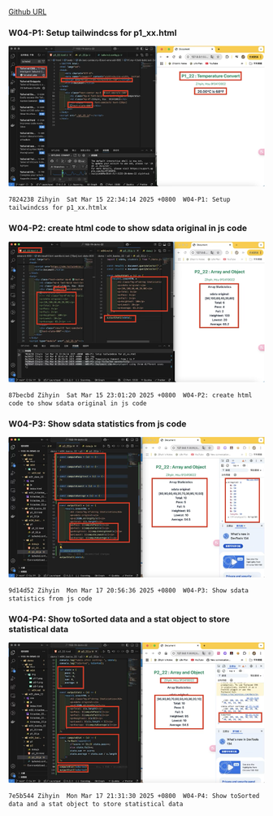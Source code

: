 [Github URL](https://github.com/zihyinhsu/1132-1N-demo-22)

### W04-P1: Setup tailwindcss for p1_xx.html

![alt text](img/p1-1.png)

```
7824238 Zihyin  Sat Mar 15 22:34:14 2025 +0800  W04-P1: Setup tailwindcss for p1_xx.htmlx
```

### W04-P2: create html code to show sdata original in js code

![alt text](img/p2-1.png)

```
87becbd Zihyin  Sat Mar 15 23:01:20 2025 +0800  W04-P2: create html code to show sdata original in js code
```

### W04-P3: Show sdata statistics from js code

![alt text](img/p3-1.png)

```
9d14d52 Zihyin  Mon Mar 17 20:56:36 2025 +0800  W04-P3: Show sdata statistics from js code
```

### W04-P4: Show toSorted data and a stat object to store statistical data

![alt text](img/p4-1.png)

```
7e5b544 Zihyin  Mon Mar 17 21:31:30 2025 +0800  W04-P4: Show toSorted data and a stat object to store statistical data
```

